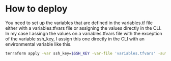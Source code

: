 # How to deploy
You need to set up the variables that are defined in the variables.tf file either with a variables.tfvars file or assigning the values directly in the CLI.
In my case I assingn the values on a variables.tfvars file with the exception of the variable ssh_key, I assign this one directly in the CLI with an environmental variable like this.

```sh
terraform apply -var ssh_key=$SSH_KEY -var-file 'variables.tfvars' -auto-approve
```
